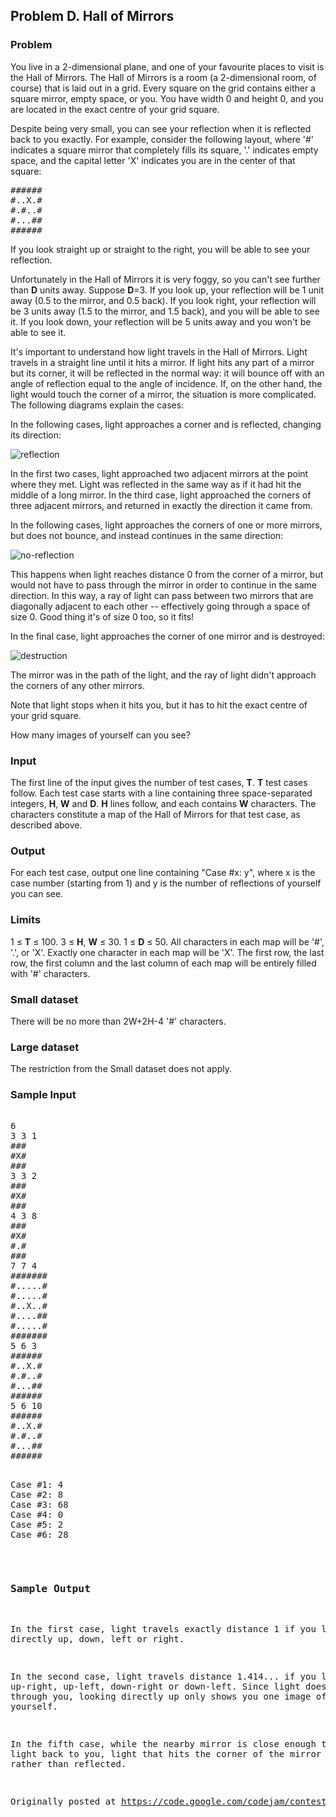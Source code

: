 ## Problem D. Hall of Mirrors

### Problem

You live in a 2-dimensional plane, and one of your favourite places to visit is the Hall of Mirrors. The Hall of Mirrors is a room (a 2-dimensional room, of course) that is laid out in a grid. Every square on the grid contains either a square mirror, empty space, or you. You have width 0 and height 0, and you are located in the exact centre of your grid square.

Despite being very small, you can see your reflection when it is reflected back to you exactly. For example, consider the following layout, where '#' indicates a square mirror that completely fills its square, '.' indicates empty space, and the capital letter 'X' indicates you are in the center of that square:

<pre>
######
#..X.#
#.#..#
#...##
######
</pre>

If you look straight up or straight to the right, you will be able to see your reflection.

Unfortunately in the Hall of Mirrors it is very foggy, so you can't see further than **D** units away. Suppose **D**=3. If you look up, your reflection will be 1 unit away (0.5 to the mirror, and 0.5 back). If you look right, your reflection will be 3 units away (1.5 to the mirror, and 1.5 back), and you will be able to see it. If you look down, your reflection will be 5 units away and you won't be able to see it.

It's important to understand how light travels in the Hall of Mirrors. Light travels in a straight line until it hits a mirror. If light hits any part of a mirror but its corner, it will be reflected in the normal way: it will bounce off with an angle of reflection equal to the angle of incidence. If, on the other hand, the light would touch the corner of a mirror, the situation is more complicated. The following diagrams explain the cases:

In the following cases, light approaches a corner and is reflected, changing its direction:

![reflection](https://github.com/robertdimarco/engineering-puzzles/raw/master/google-code-jam-2012/hall-of-mirrors/reflection.png)

In the first two cases, light approached two adjacent mirrors at the point where they met. Light was reflected in the same way as if it had hit the middle of a long mirror. In the third case, light approached the corners of three adjacent mirrors, and returned in exactly the direction it came from.

In the following cases, light approaches the corners of one or more mirrors, but does not bounce, and instead continues in the same direction:

![no-reflection](https://github.com/robertdimarco/engineering-puzzles/raw/master/google-code-jam-2012/hall-of-mirrors/no-reflection.png)

This happens when light reaches distance 0 from the corner of a mirror, but would not have to pass through the mirror in order to continue in the same direction. In this way, a ray of light can pass between two mirrors that are diagonally adjacent to each other -- effectively going through a space of size 0. Good thing it's of size 0 too, so it fits!

In the final case, light approaches the corner of one mirror and is destroyed:

![destruction](https://github.com/robertdimarco/engineering-puzzles/raw/master/google-code-jam-2012/hall-of-mirrors/destruction.png)

The mirror was in the path of the light, and the ray of light didn't approach the corners of any other mirrors.

Note that light stops when it hits you, but it has to hit the exact centre of your grid square.

How many images of yourself can you see?

### Input

The first line of the input gives the number of test cases, **T**. **T** test cases follow. Each test case starts with a line containing three space-separated integers, **H**, **W** and **D**. **H** lines follow, and each contains **W** characters. The characters constitute a map of the Hall of Mirrors for that test case, as described above.

### Output

For each test case, output one line containing "Case #x: y", where x is the case number (starting from 1) and y is the number of reflections of yourself you can see.

### Limits

1 ≤ **T** ≤ 100.
3 ≤ **H**, **W** ≤ 30.
1 ≤ **D** ≤ 50.
All characters in each map will be '#', '.', or 'X'.
Exactly one character in each map will be 'X'.
The first row, the last row, the first column and the last column of each map will be entirely filled with '#' characters.

### Small dataset

There will be no more than 2W+2H-4 '#' characters.

### Large dataset

The restriction from the Small dataset does not apply.

### Sample Input

<pre> 
6
3 3 1
###
#X#
###
3 3 2
###
#X#
###
4 3 8
###
#X#
#.#
###
7 7 4
#######
#.....#
#.....#
#..X..#
#....##
#.....#
#######
5 6 3
######
#..X.#
#.#..#
#...##
######
5 6 10
######
#..X.#
#.#..#
#...##
######

<pre>
Case #1: 4
Case #2: 8
Case #3: 68
Case #4: 0
Case #5: 2
Case #6: 28
</pre>

### Sample Output

In the first case, light travels exactly distance 1 if you look directly up, down, left or right.

In the second case, light travels distance 1.414... if you look up-right, up-left, down-right or down-left. Since light does not travel through you, looking directly up only shows you one image of yourself.

In the fifth case, while the nearby mirror is close enough to reflect light back to you, light that hits the corner of the mirror is destroyed rather than reflected.

Originally posted at https://code.google.com/codejam/contest/dashboard?c=1460488#s=p3.

